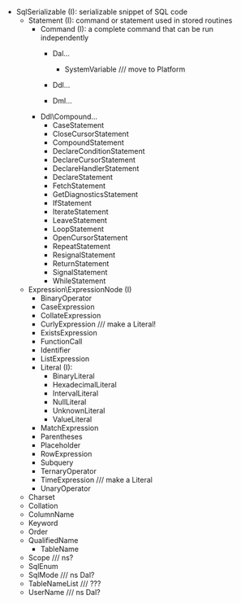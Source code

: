
- SqlSerializable (I): serializable snippet of SQL code 
    - Statement (I): command or statement used in stored routines
        - Command (I): a complete command that can be run independently
            - Dal\...
                - SystemVariable /// move to Platform
            - Ddl\...

            - Dml\...
        - Ddl\Compound...
            - CaseStatement
            - CloseCursorStatement
            - CompoundStatement
            - DeclareConditionStatement
            - DeclareCursorStatement
            - DeclareHandlerStatement
            - DeclareStatement
            - FetchStatement
            - GetDiagnosticsStatement
            - IfStatement
            - IterateStatement
            - LeaveStatement
            - LoopStatement
            - OpenCursorStatement
            - RepeatStatement
            - ResignalStatement
            - ReturnStatement
            - SignalStatement
            - WhileStatement
    - Expression\ExpressionNode (I)
        - BinaryOperator
        - CaseExpression
        - CollateExpression
        - CurlyExpression /// make a Literal!
        - ExistsExpression
        - FunctionCall
        - Identifier
        - ListExpression
        - Literal (I):
            - BinaryLiteral
            - HexadecimalLiteral
            - IntervalLiteral
            - NullLiteral
            - UnknownLiteral
            - ValueLiteral
        - MatchExpression
        - Parentheses
        - Placeholder
        - RowExpression
        - Subquery
        - TernaryOperator
        - TimeExpression /// make a Literal
        - UnaryOperator
    - Charset
    - Collation
    - ColumnName
    - Keyword
    - Order
    - QualifiedName
        - TableName
    - Scope /// ns?
    - SqlEnum
    - SqlMode /// ns Dal?
    - TableNameList /// ???
    - UserName /// ns Dal?
